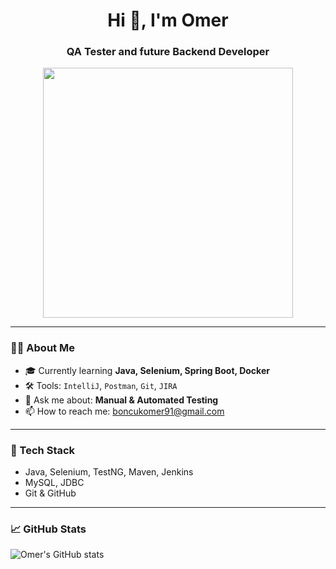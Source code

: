 <h1 align="center">Hi 👋, I'm Omer</h1>
<h3 align="center">QA Tester and future Backend Developer</h3>

<p align="center">
  <img src="https://cdn.dribbble.com/users/1162077/screenshots/3848914/media/7ed7d5ca074b48b328150e5a231e8d1f.gif" width="400" />
</p>

---

### 🧑‍💻 About Me

- 🎓 Currently learning **Java, Selenium, Spring Boot, Docker**
- 🛠️ Tools: `IntelliJ`, `Postman`, `Git`, `JIRA`
- 💬 Ask me about: **Manual & Automated Testing**
- 📫 How to reach me: boncukomer91@gmail.com

---

### 🔧 Tech Stack

- Java, Selenium, TestNG, Maven, Jenkins  
- MySQL, JDBC  
- Git & GitHub  

---

### 📈 GitHub Stats

![Omer's GitHub stats](https://github-readme-stats.vercel.app/api?username=omerboncuk&show_icons=true&theme=tokyonight)
